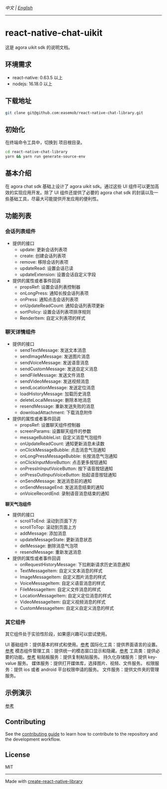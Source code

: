 _中文 | [English](./README.md)_

---

# react-native-chat-uikit

这是 agora uikit sdk 的说明文档。

## 环境需求

- react-native: 0.63.5 以上
- nodejs: 16.18.0 以上

## 下载地址

```sh
git clone git@github.com:easemob/react-native-chat-library.git
```

## 初始化

在终端命令工具中，切换到 项目根目录。

```sh
cd react-native-chat-library
yarn && yarn run generate-source-env
```

## 基本介绍

在 agora chat sdk 基础上设计了 agora uikit sdk。通过这些 UI 组件可以更加高效的实现应用开发。除了 UI 组件还提供了必要的 agora chat sdk 的封装以及一些基础工具，尽最大可能提供开发应用的便利性。

## 功能列表

### 会话列表组件

- 提供的接口
  - update: 更新会话列表项
  - create: 创建会话列表项
  - remove: 移除会话列表项
  - updateRead: 设置会话已读
  - updateExtension: 设置会话自定义字段
- 提供的属性或者事件回调
  - propsRef: 设置会话列表控制器
  - onLongPress: 通知长按会话列表项
  - onPress: 通知点击会话列表项
  - onUpdateReadCount: 通知会话列表项更新
  - sortPolicy: 设置会话列表项排序规则
  - RenderItem: 自定义列表项的样式

### 聊天详情组件

- 提供的接口
  - sendTextMessage: 发送文本消息
  - sendImageMessage: 发送图片消息
  - sendVoiceMessage: 发送语音消息
  - sendCustomMessage: 发送自定义消息
  - sendFileMessage: 发送文件消息
  - sendVideoMessage: 发送视频消息
  - sendLocationMessage: 发送定位消息
  - loadHistoryMessage: 加载历史消息
  - deleteLocalMessage: 删除本地消息
  - resendMessage: 重新发送失败的消息
  - downloadAttachment: 下载消息附件
- 提供的属性或者事件回调
  - propsRef: 设置聊天组件控制器
  - screenParams: 设置聊天组件的参数
  - messageBubbleList: 自定义消息气泡组件
  - onUpdateReadCount: 通知更新消息未读数
  - onClickMessageBubble: 点击消息气泡通知
  - onLongPressMessageBubble: 长按消息气泡通知
  - onClickInputMoreButton: 点击更多按钮通知
  - onPressInInputVoiceButton: 按下语音按钮通知
  - onPressOutInputVoiceButton: 抬起语音按钮通知
  - onSendMessage: 发送消息前的通知
  - onSendMessageEnd: 发送消息结束的通知
  - onVoiceRecordEnd: 录制语音消息结束的通知

**聊天气泡组件**

- 提供的接口
  - scrollToEnd: 滚动到页面下方
  - scrollToTop: 滚动到页面上方
  - addMessage: 添加消息
  - updateMessageState: 更新消息状态
  - delMessage: 删除消息气泡项
  - resendMessage: 重新发送消息
- 提供的属性或者事件回调
  - onRequestHistoryMessage: 下拉刷新请求历史消息通知
  - TextMessageItem: 自定义文本消息的样式
  - ImageMessageItem: 自定义图片消息的样式
  - VoiceMessageItem: 自定义语音消息的样式
  - FileMessageItem: 自定义文件消息的样式
  - LocationMessageItem: 自定义定位消息的样式
  - VideoMessageItem: 自定义视频消息的样式
  - CustomMessageItem: 自定义自定义消息的样式

### 其它组件

其它组件处于实验性阶段，如果感兴趣可以尝试使用。

UI 基础组件：提供基本的样式和使用。[参考](./src/components)
国际化工具：提供界面语言的设置。[参考](./src/I18n2)
模态组件管理工具：提供统一的模态窗口显示和隐藏。[参考](./src/events/index.tsx)
工具类：提供必要的功能。[参考](./src/utils)
粘贴板服务：提供复制粘贴服务。
持久化存储服务：提供 key-value 服务。
媒体服务：提供打开媒体库，选择图片、视频、文件服务。
权限服务：提供 ios 或者 android 平台权限申请的服务。
文件服务：提供文件夹的管理服务。

## 示例演示

[参考](../../example/README.zh.md)

## Contributing

See the [contributing guide](CONTRIBUTING.md) to learn how to contribute to the repository and the development workflow.

## License

MIT

---

Made with [create-react-native-library](https://github.com/callstack/react-native-builder-bob)
